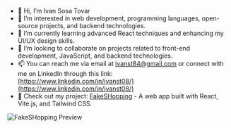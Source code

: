 - 👋 Hi, I’m Ivan Sosa Tovar
- 👀 I’m interested in web development, programming languages, open-source projects, and backend technologies.
- 🌱 I’m currently learning advanced React techniques and enhancing my UI/UX design skills.
- 💞️ I’m looking to collaborate on projects related to front-end development, JavaScript, and backend technologies.
- 📫 You can reach me via email at ivanst84@gmail.com or connect with me on LinkedIn through this link: [https://www.linkedin.com/in/ivanst08/](https://www.linkedin.com/in/ivanst08/)
- 🚀 Check out my project: [FakeSHopping](https://master--curious-melba-4683de.netlify.app/) - A web app built with React, Vite.js, and Tailwind CSS.

![FakeSHopping Preview](https://imgur.com/UPqxAt1)
